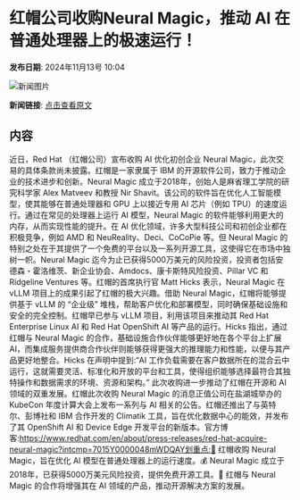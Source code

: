 # 红帽公司收购Neural Magic，推动 AI 在普通处理器上的极速运行！

**发布日期**: 2024年11月13号 10:04

![新闻图片](https://upload.chinaz.com/2024/1113/6386708902743977806616010.png)

**新闻链接**: [点击查看原文](https://www.aibase.com/zh/news/13188)

## 内容

近日，Red Hat （红帽公司）宣布收购 AI 优化初创企业 Neural Magic，此次交易的具体条款尚未披露。红帽是一家隶属于 IBM 的开源软件公司，致力于推动企业的技术进步和创新。Neural Magic 成立于2018年，创始人是麻省理工学院的研究科学家 Alex Matveev 和教授 Nir Shavit。该公司的软件旨在优化人工智能模型，使其能够在普通处理器和 GPU 上以接近专用 AI 芯片（例如 TPU）的速度运行。通过在常见的处理器上运行 AI 模型，Neural Magic 的软件能够利用更大的内存，从而实现性能的提升。在 AI 优化领域，许多大型科技公司和初创企业都在积极竞争，例如 AMD 和 NeuReality、Deci、CoCoPie 等。但 Neural Magic 的特别之处在于其提供了一个免费的平台以及一系列开源工具，这使得它在市场中独树一帜。Neural Magic 迄今为止已获得5000万美元的风险投资，投资者包括安德森・霍洛维茨、新企业协会、Amdocs、康卡斯特风险投资、Pillar VC 和 Ridgeline Ventures 等。红帽的首席执行官 Matt Hicks 表示，Neural Magic 在 vLLM 项目上的成果引起了红帽的极大兴趣。借助 Neural Magic，红帽将能够提供基于 vLLM 的 “企业级” 堆栈，帮助客户优化和部署模型，同时确保基础设施和安全的完全控制。红帽早已参与 vLLM 项目，利用该项目来推动其 Red Hat Enterprise Linux AI 和 Red Hat OpenShift AI 等产品的运行。Hicks 指出，通过红帽与 Neural Magic 的合作，基础设施合作伙伴能够更好地在各个平台上扩展 AI，而集成服务提供商合作伙伴则能够获得更强大的推理能力和性能，以便与其产品更好地整合。Hicks 在声明中提到:“AI 工作负载需要在客户数据所在的混合云中运行，这就需要灵活、标准化和开放的平台和工具，使得组织能够选择最符合其独特操作和数据需求的环境、资源和架构。” 此次收购进一步推动了红帽在开源和 AI 领域的双重发展。红帽此次收购 Neural Magic 的消息正值公司在盐湖城举办的 KubeCon 年度计算大会上发布一系列与 AI 相关的公告。红帽还推出了与英特尔、彭博社和 IBM 合作开发的 Climatik 工具，旨在优化数据中心的能效，并发布了其 OpenShift AI 和 Device Edge 开发平台的新版本。官方博客:https://www.redhat.com/en/about/press-releases/red-hat-acquire-neural-magic?intcmp=7015Y0000048mWDQAY划重点:🌟 红帽收购 Neural Magic，旨在优化 AI 模型在普通处理器上的运行速度。💰 Neural Magic 成立于2018年，已获得5000万美元风险投资，提供免费开源工具。🔧 红帽与 Neural Magic 的合作将增强其在 AI 领域的产品，推动开源解决方案的发展。
